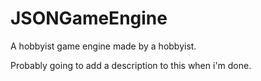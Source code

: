 # JSONGameEngine
A hobbyist game engine made by a hobbyist.

Probably going to add a description to this when i'm done.
